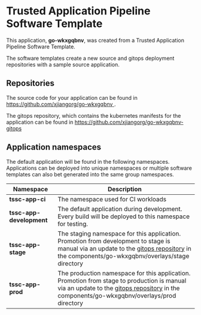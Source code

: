# Trusted Application Pipeline Software Template

This application, **go-wkxgqbnv**, was created from a Trusted Application Pipeline Software Template.

The software templates create a new source and gitops deployment repositories with a sample source application. 

## Repositories

The source code for your application can be found in [https://github.com/xjiangorg/go-wkxgqbnv ](https://github.com/xjiangorg/go-wkxgqbnv ).
 
The gitops repository, which contains the kubernetes manifests for the application can be found in 
[https://github.com/xjiangorg/go-wkxgqbnv-gitops ](https://github.com/xjiangorg/go-wkxgqbnv-gitops ) 

## Application namespaces 

The default application will be found in the following namespaces. Applications can be deployed into unique namespaces or multiple software templates can also bet generated into the same group namespaces.  

|  Namespace   |  Description   |  
| -------- | -------- |
| **tssc-app-ci** | The namespace used for CI workloads |
| **tssc-app-development** | The default application during development. Every build will be deployed to this namespace for testing. |
| **tssc-app-stage** | The staging namespace for this application. Promotion from development to stage is manual via an update to the [gitops repository](https://github.com/xjiangorg/go-wkxgqbnv-gitops ) in the components/go-wkxgqbnv/overlays/stage directory |
| **tssc-app-prod** | The production namespace for this application. Promotion from stage to production is manual via an update to the [gitops repository](https://github.com/xjiangorg/go-wkxgqbnv-gitops ) in the components/go-wkxgqbnv/overlays/prod directory |
